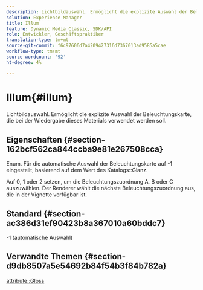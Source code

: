 ```yaml
---
description: Lichtbildauswahl. Ermöglicht die explizite Auswahl der Beleuchtungskarte, die bei der Wiedergabe dieses Materials verwendet werden soll.
solution: Experience Manager
title: Illum
feature: Dynamic Media Classic, SDK/API
role: Entwickler, Geschäftspraktiker
translation-type: tm+mt
source-git-commit: f6c97606d7a4209427316d7367013ad9585a5cae
workflow-type: tm+mt
source-wordcount: '92'
ht-degree: 4%

---
```



# Illum{#illum}

Lichtbildauswahl. Ermöglicht die explizite Auswahl der Beleuchtungskarte, die bei der Wiedergabe dieses Materials verwendet werden soll.

## Eigenschaften {#section-162bcf562ca844ccba9e81e267508cca}

Enum. Für die automatische Auswahl der Beleuchtungskarte auf -1 eingestellt, basierend auf dem Wert des Katalogs::Glanz.

Auf 0, 1 oder 2 setzen, um die Beleuchtungszuordnung A, B oder C auszuwählen. Der Renderer wählt die nächste Beleuchtungszuordnung aus, die in der Vignette verfügbar ist.

## Standard {#section-ac386d31ef90423b8a367010a60bddc7}

-1 (automatische Auswahl)

## Verwandte Themen {#section-d9db8507a5e54692b84f54b3f84b782a}

[attribute::Gloss](../../../../../ir-api/material-cat/image-rendering-api-ref/c-ir-material-catalog/c-ir-material-data-reference/r-ir-cat-gloss.md#reference-5277f62a67e2408ab94699aa712f1eeb)
